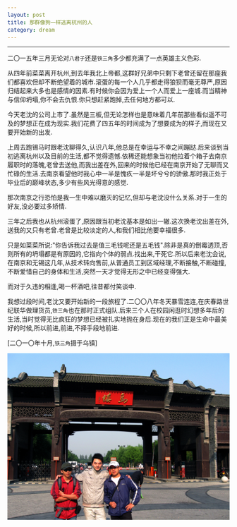```yaml
---
layout: post
title: 那群像狗一样逃离杭州的人
category: dream
---
```


<!-- more -->

----------

二〇一五年三月无论对`八君子`还是`铁三角`多少都充满了一点英雄主义色彩.

从四年前菜菜离开杭州,到去年我北上帝都,这群好兄弟中只剩下老曾还留在那座我们都喜欢但却不断绝望着的城市.滚蛋的每一个人几乎都走得狼狈而毫无尊严,原因归结起来大多也是感情的因素.有时候你会因为爱上一个人而爱上一座城.而当精神与信仰坍塌,你不会去仇恨.你只想赶紧跑掉,去任何地方都可以.

今天老沈的公司上市了.虽然是三板,但无论怎样也是意味着几年前那些看似遥不可及的梦想正在成为现实.我们花费了四五年的时间成为了想要成为的样子,而现在又要开始新的出发.

上周去跑锡马时跟老沈聊得久,认识八年,他总是在幸运与不幸之间蹦跶.后来谈到当初逃离杭州以及目前的生活,都不觉得遗憾.依稀还能想象当初他拉着个箱子去南京履职时的落魄,老曾去送他,而我出差在外,回来的时候他已经在南京开始了无聊而又忙碌的生活.去南京看望他时我心中一半是愧疚一半是坏兮兮的骄傲.那时我正处于毕业后的巅峰状态,多少有些风光得意的感觉.

那次南京之行恐怕是我一生中难以磨灭的记忆,但却与老沈没什么关系.对于一生的好友,没必要过多矫情.

三年之后我也从杭州滚蛋了,原因跟当初老沈基本是如出一辙.这次换老沈出差在外,送我的又只有老曾.老曾是比较淡定的人,和我们相比他要幸福很多.

只是如菜菜所说:"你告诉我过去是值三毛钱呢还是五毛钱".除非是真的倒霉透顶,否则所有的坍塌都是有原因的,它指向个体的弱点.找出来,干死它.所以后来老沈会说,在南京和无锡这几年,从技术转向售前,从普通员工到区域经理,不断接触,不断碰撞,不断爱惜自己的身体和生活,突然一天才觉得无形之中已经变得强大.

而对于久违的相逢,喝一杯酒吧,往昔都付笑谈中.

我想过段时间,老沈又要开始新的一段旅程了.二〇〇八年冬天暴雪连连,在庆春路世纪联华做理货员,`铁三角`也在那时正式组队.后来三个人在校园闲逛时幻想多年后的生活,当时觉得无比疯狂的梦想已经被扎实地抛在身后.现在的我们正是生命中最美好的时候,所以前进,前进,不择手段地前进.

[二〇一〇年十月,`铁三角`摄于乌镇]

![Image](/public/upload/sc14.jpg)

<br><br>
